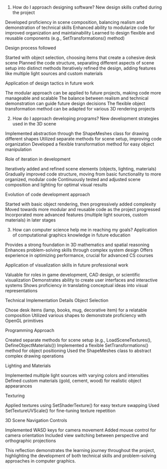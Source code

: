 1. How do I approach designing software?
New design skills crafted during the project

Developed proficiency in scene composition, balancing realism and demonstration of technical skills
Enhanced ability to modularize code for improved organization and maintainability
Learned to design flexible and reusable components (e.g., SetTransformations() method)

Design process followed

Started with object selection, choosing items that create a cohesive desk scene
Planned the code structure, separating different aspects of scene setup into distinct methods
Iteratively refined the design, adding features like multiple light sources and custom materials

Application of design tactics in future work

The modular approach can be applied to future projects, making code more manageable and scalable
The balance between realism and technical demonstration can guide future design decisions
The flexible object transformation method can be adapted for various 3D rendering projects

2. How do I approach developing programs?
New development strategies used in the 3D scene

Implemented abstraction through the ShapeMeshes class for drawing different shapes
Utilized separate methods for scene setup, improving code organization
Developed a flexible transformation method for easy object manipulation

Role of iteration in development

Iteratively added and refined scene elements (objects, lighting, materials)
Gradually improved code structure, moving from basic functionality to more organized, modular code
Continuously tested and adjusted scene composition and lighting for optimal visual results

Evolution of code development approach

Started with basic object rendering, then progressively added complexity
Moved towards more modular and reusable code as the project progressed
Incorporated more advanced features (multiple light sources, custom materials) in later stages

3. How can computer science help me in reaching my goals?
Application of computational graphics knowledge in future education

Provides a strong foundation in 3D mathematics and spatial reasoning
Enhances problem-solving skills through complex system design
Offers experience in optimizing performance, crucial for advanced CS courses

Application of visualization skills in future professional work

Valuable for roles in game development, CAD design, or scientific visualization
Demonstrates ability to create user interfaces and interactive systems
Shows proficiency in translating conceptual ideas into visual representations

Technical Implementation Details
Object Selection

Chose desk items (lamp, books, mug, decorative item) for a relatable composition
Utilized various shapes to demonstrate proficiency with OpenGL primitives

Programming Approach

Created separate methods for scene setup (e.g., LoadSceneTextures(), DefineObjectMaterials())
Implemented a flexible SetTransformations() method for object positioning
Used the ShapeMeshes class to abstract complex drawing operations

Lighting and Materials

Implemented multiple light sources with varying colors and intensities
Defined custom materials (gold, cement, wood) for realistic object appearances

Texturing

Applied textures using SetShaderTexture() for easy texture swapping
Used SetTextureUVScale() for fine-tuning texture repetition

3D Scene Navigation Controls

Implemented WASD keys for camera movement
Added mouse control for camera orientation
Included view switching between perspective and orthographic projections

This reflection demonstrates the learning journey throughout the project, highlighting the development of both technical skills and problem-solving approaches in computer graphics.
